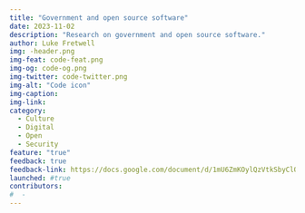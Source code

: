 ```yaml
---
title: "Government and open source software"
date: 2023-11-02
description: "Research on government and open source software."
author: Luke Fretwell
img: -header.png
img-feat: code-feat.png
img-og: code-og.png
img-twitter: code-twitter.png
img-alt: "Code icon"
img-caption: 
img-link: 
category:
  - Culture
  - Digital
  - Open
  - Security
feature: "true"
feedback: true
feedback-link: https://docs.google.com/document/d/1mU6ZmKOylQzVtkSbyClQA0SbKiQu7DnOqzL9y363XG4/edit?usp=sharing
launched: #true
contributors:
#  - 
---
```

